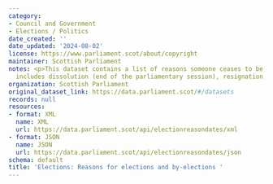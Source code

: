 ```yaml
---
category:
- Council and Government
- Elections / Politics
date_created: ''
date_updated: '2024-08-02'
license: https://www.parliament.scot/about/copyright
maintainer: Scottish Parliament
notes: <p>This dataset contains a list of reasons someone ceases to be an MSP. This
  includes dissolution (end of the parliamentary session), resignation, retiral etc.</p>
organization: Scottish Parliament
original_dataset_link: https://data.parliament.scot/#/datasets
records: null
resources:
- format: XML
  name: XML
  url: https://data.parliament.scot/api/electionreasondates/xml
- format: JSON
  name: JSON
  url: https://data.parliament.scot/api/electionreasondates/json
schema: default
title: 'Elections: Reasons for elections and by-elections '
---
```

